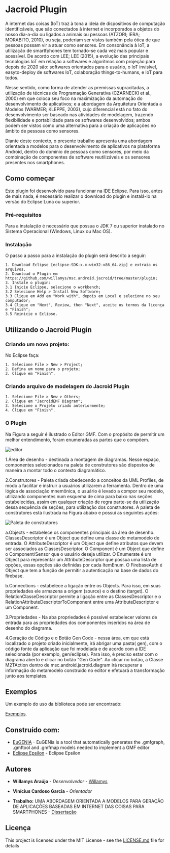 # Jacroid Plugin

A internet das coisas (IoT) traz à tona a ideia de dispositivos de computação identificáveis,
que são conectados à internet e incorporados a objetos do nosso dia-a-dia ou ligados a animais
ou pessoas (ATZORI; IERA; MORABITO, 2010), ou seja, poderiam ser vistos também pela
ótica de que pessoas possam vir a atuar como sensores. Em consonância à IoT, a utilização
de smartfphones tem tornado-se cada vez mais popular e acessível. De acordo com LEE; LEE
(2015), a evolução das principais tecnologias IoT em relação a softwares e algoritmos com
projeção para depois de 2020 são: softwares orientados para o usuário, o IoT invisível, 
easyto-deploy de softwares IoT, colaboração things-to-humans, e IoT para todos. 

Nesse sentido, como forma de atender as premissas supracitadas, a utilização de técnicas de Programação
Generativa (CZARNECKI et al., 2000) em que coloca seu foco na maximização da automação do
desenvolvimento de aplicativos; e a abordagem da Arquitetura Orientada a Modelos (WARMER;
KLEPPE, 2003), cujo diferencial está no fato do desenvolvimento ser baseado nas atividades
de modelagem, trazendo flexibilidade e portabilidade para os softwares desenvolvidos; ambos
podem ser vistos como uma alternativa para a criação de aplicações no âmbito de pessoas como
sensores. 

Diante deste contexto, o presente trabalho apresenta uma abordagem orientada a
modelos para o desenvolvimento de aplicativos na plataforma Android, dentro do domínio de
pessoas como sensores, por meio da combinação de componentes de software reutilizáveis e
os sensores presentes nos smartphones. 

## Como começar

Este plugin foi desenvolvido para funcionar na IDE Eclipse. Para isso, antes de mais nada, é necessário realizar o download do plugin e instalá-lo na versão do Eclipse Luna ou superior.

### Pré-requisitos

Para a instalação é necessário que possua o JDK 7 ou superior instalado no Sistema Operacional (Windows, Linux ou Mac OS).

### Instalação

O passo a passo para a instalação do plugin será descrito a seguir:

```
1. Download Eclipse [eclipse-SDK-x.x-win32-x86_64.zip] e extraia os arquivos.
2. Download o Plugin em  https://github.com/willamys/msc.android.jacroid/tree/master/plugin;
3. Instale o plugin:
3.1 Inicie Eclipse, selecione o workbench;
3.2 Selecione Help > Install New Software;
3.3 Clique em Add em "Work with", depois em Local e selecione no seu computador;
3.4 Clique em "Next", Review, then "Next", aceite os termos da licença e "Finish";
3.5 Reinicie o Eclipse.
```
## Utilizando o Jacroid Plugin

### Criando um novo projeto:

No Eclipse faça:

```
1. Selecione File > New > Project;
2. Defina um nome para o projeto;
3. Clique em "Finish".
```

### Criando arquivo de modelagem do Jacroid Plugin

```
1. Selecione File > New > Others;
2. Clique em "JacroidEMF Diagram";
3. Selecione o Projeto criado anteriormente;
4. Clique em "Finish".
```

### O Plugin

Na Figura a seguir é ilustrado o Editor GMF. Com o propósito de permitir um melhor
entendimento, foram enumeradas as partes que o compõem.

<img src="https://github.com/willamys/msc.android.jacroid/blob/master/img/editor_enum_.png" title="editor"/>

1.Área de desenho - destinada a montagem de diagramas. Nesse espaço, componentes selecionados na paleta de construtores são dispostos de maneira a montar todo o
contexto diagramático.

2.Construtores - Paleta criada obedecendo a conceitos da UML Profiles, de modo a facilitar e instruir a usuários utilizarem a ferramenta. Dentro de uma lógica de
associação mnemônica, o usuário é levado a compor seu modelo, utilizando componentes num esquema de cima para baixo nas seções estabelecidas, assim em qualquer 
criação de regra parte-se da utilização dessa sequência de seções, para utilização dos construtores. A paleta de construtores está ilustrada na Figura abaixo e possui as seguintes ações:

<img src="https://github.com/willamys/msc.android.jacroid/blob/master/img/paleta.PNG" title="Paleta de construtores"/>

a.Objects - estabelece os componentes principais da área de desenho. ClassesDescriptor é um Object que define uma classe do metamodelo de entrada. 
O AttributeDescriptor é um Object que define atributos que devem ser associados as ClassesDescriptor. O Component é um Object que define o Component/Sensor que o usuário deseja utilizar. O Enumerate é
um Object para representar um AttributeDescriptor que possua uma lista de opções, essas opções são definidas por cada ItemEnum. O FirebaseAuth é Object que tem a função de permitir a autenticação na base de dados do firebase.

b.Connections - estabelece a ligação entre os Objects. Para isso, em suas propriedades ele armazena a origem (source) e o destino (target). O
RelationClasseDescriptor permite a ligação entre as ClassesDescriptor e o RelationAttributeDescriptorToComponent entre uma AttributeDescriptor e um Component.

3.Propriedades - Na aba propriedades é possível estabelecer valores de entrada para as propriedades dos componentes inseridos na área de desenho do diagrama.

4.Geração de Código e o Botão Gen Code - nessa área, em que está localizado o projeto criado inicialmente, irá abrigar uma pasta( gen), com o código fonte da aplicação
que foi modelada e de acordo com a IDE selecionada (por exemplo, gen/eclipse). Para isso, é preciso estar com o diagrama aberto e clicar no botão "Gen Code". Ao clicar
no botão, a Classe M2TAction dentro de msc.android.jacroid.diagram irá recuperar a informação do metamodelo construído no editor e efetuará a transformação junto aos
templates.

## Exemplos

Um exemplo do uso da biblioteca pode ser encontrado:


[Exemplos](https://github.com/willamys/msc.android.jacroid/tree/master/example).


## Construído com:

* [EuGENIA](http://www.eclipse.org/epsilon/doc/eugenia/) - EuGENia is a tool that automatically generates the .gmfgraph, .gmftool and .gmfmap models needed to implement a GMF editor
* [Eclipse Epsilon](http://www.eclipse.org/epsilon/) - Eclipse Epsilon

## Autores

* **Willamys Araújo** - *Desenvolvedor* - [Willamys](https://github.com/willamys)
* **Vinícius Cardoso Garcia** - *Orientador*

* **Trabalho:** UMA ABORDAGEM ORIENTADA A MODELOS PARA GERAÇÃO DE APLICAÇÕES BASEADAS EM INTERNET DAS COISAS PARA SMARTPHONES - [Dissertação](https://github.com/willamys/msc.android.jacroid/blob/master/Disserta%C3%A7%C3%A3o%20-%20Willamys%20Ara%C3%BAjo%20-%20vers%C3%A3o%2030082017%20-%20Final%20ap%C3%B3s%20corre%C3%A7%C3%B5es.pdf)
## Licença

This project is licensed under the MIT License - see the [LICENSE.md](LICENSE.md) file for details
